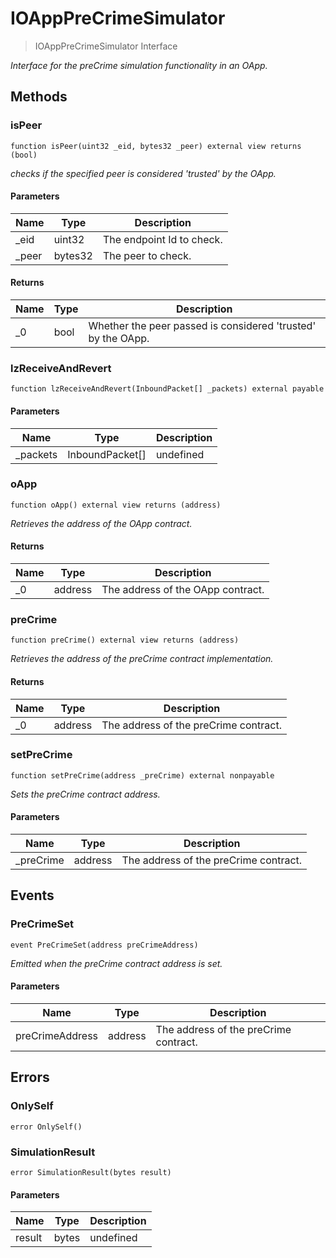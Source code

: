 # IOAppPreCrimeSimulator



> IOAppPreCrimeSimulator Interface



*Interface for the preCrime simulation functionality in an OApp.*

## Methods

### isPeer

```solidity
function isPeer(uint32 _eid, bytes32 _peer) external view returns (bool)
```



*checks if the specified peer is considered &#39;trusted&#39; by the OApp.*

#### Parameters

| Name | Type | Description |
|---|---|---|
| _eid | uint32 | The endpoint Id to check. |
| _peer | bytes32 | The peer to check. |

#### Returns

| Name | Type | Description |
|---|---|---|
| _0 | bool | Whether the peer passed is considered &#39;trusted&#39; by the OApp. |

### lzReceiveAndRevert

```solidity
function lzReceiveAndRevert(InboundPacket[] _packets) external payable
```





#### Parameters

| Name | Type | Description |
|---|---|---|
| _packets | InboundPacket[] | undefined |

### oApp

```solidity
function oApp() external view returns (address)
```



*Retrieves the address of the OApp contract.*


#### Returns

| Name | Type | Description |
|---|---|---|
| _0 | address | The address of the OApp contract. |

### preCrime

```solidity
function preCrime() external view returns (address)
```



*Retrieves the address of the preCrime contract implementation.*


#### Returns

| Name | Type | Description |
|---|---|---|
| _0 | address | The address of the preCrime contract. |

### setPreCrime

```solidity
function setPreCrime(address _preCrime) external nonpayable
```



*Sets the preCrime contract address.*

#### Parameters

| Name | Type | Description |
|---|---|---|
| _preCrime | address | The address of the preCrime contract. |



## Events

### PreCrimeSet

```solidity
event PreCrimeSet(address preCrimeAddress)
```



*Emitted when the preCrime contract address is set.*

#### Parameters

| Name | Type | Description |
|---|---|---|
| preCrimeAddress  | address | The address of the preCrime contract. |



## Errors

### OnlySelf

```solidity
error OnlySelf()
```






### SimulationResult

```solidity
error SimulationResult(bytes result)
```





#### Parameters

| Name | Type | Description |
|---|---|---|
| result | bytes | undefined |


